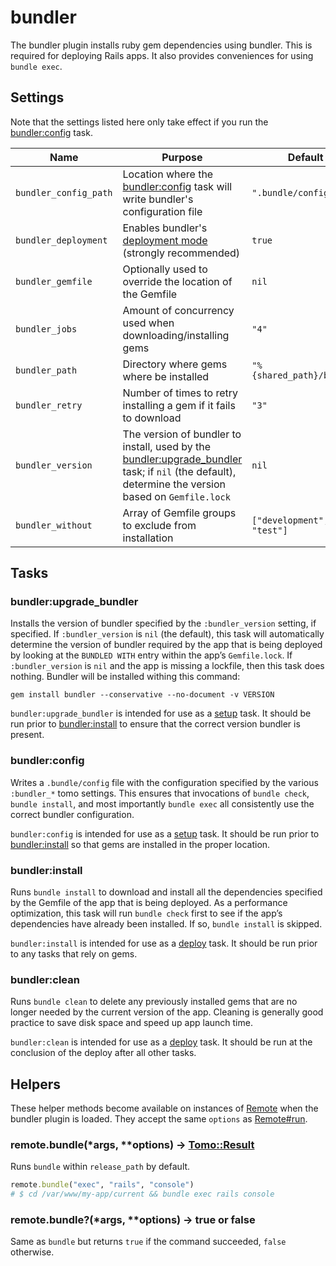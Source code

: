 # bundler

The bundler plugin installs ruby gem dependencies using bundler. This is required for deploying Rails apps. It also provides conveniences for using `bundle exec`.

## Settings

Note that the settings listed here only take effect if you run the [bundler:config](#bundlerconfig) task.

| Name                  | Purpose                                                                                                                                                                       | Default                   |
| --------------------- | ----------------------------------------------------------------------------------------------------------------------------------------------------------------------------- | ------------------------- |
| `bundler_config_path` | Location where the [bundler:config](#bundlerconfig) task will write bundler's configuration file                                                                              | `".bundle/config"`        |
| `bundler_deployment`  | Enables bundler's [deployment mode](https://bundler.io/v2.0/man/bundle-install.1.html#DEPLOYMENT-MODE) (strongly recommended)                                                 | `true`                    |
| `bundler_gemfile`     | Optionally used to override the location of the Gemfile                                                                                                                       | `nil`                     |
| `bundler_jobs`        | Amount of concurrency used when downloading/installing gems                                                                                                                   | `"4"`                     |
| `bundler_path`        | Directory where gems where be installed                                                                                                                                       | `"%{shared_path}/bundle"` |
| `bundler_retry`       | Number of times to retry installing a gem if it fails to download                                                                                                             | `"3"`                     |
| `bundler_version`     | The version of bundler to install, used by the [bundler:upgrade_bundler](#bundlerupgrade_bundler) task; if `nil` (the default), determine the version based on `Gemfile.lock` | `nil`                     |
| `bundler_without`     | Array of Gemfile groups to exclude from installation                                                                                                                          | `["development", "test"]` |

## Tasks

### bundler:upgrade_bundler

Installs the version of bundler specified by the `:bundler_version` setting, if specified. If `:bundler_version` is `nil` (the default), this task will automatically determine the version of bundler required by the app that is being deployed by looking at the `BUNDLED WITH` entry within the app’s `Gemfile.lock`. If `:bundler_version` is `nil` and the app is missing a lockfile, then this task does nothing. Bundler will be installed withing this command:

```
gem install bundler --conservative --no-document -v VERSION
```

`bundler:upgrade_bundler` is intended for use as a [setup](../commands/setup.md) task. It should be run prior to [bundler:install](#bundlerinstall) to ensure that the correct version bundler is present.

### bundler:config

Writes a `.bundle/config` file with the configuration specified by the various `:bundler_*` tomo settings. This ensures that invocations of `bundle check`, `bundle install`, and most importantly `bundle exec` all consistently use the correct bundler configuration.

`bundler:config` is intended for use as a [setup](../commands/setup.md) task. It should be run prior to [bundler:install](#bundlerinstall) so that gems are installed in the proper location.

### bundler:install

Runs `bundle install` to download and install all the dependencies specified by the Gemfile of the app that is being deployed. As a performance optimization, this task will run `bundle check` first to see if the app’s dependencies have already been installed. If so, `bundle install` is skipped.

`bundler:install` is intended for use as a [deploy](../commands/deploy.md) task. It should be run prior to any tasks that rely on gems.

### bundler:clean

Runs `bundle clean` to delete any previously installed gems that are no longer needed by the current version of the app. Cleaning is generally good practice to save disk space and speed up app launch time.

`bundler:clean` is intended for use as a [deploy](../commands/deploy.md) task. It should be run at the conclusion of the deploy after all other tasks.

## Helpers

These helper methods become available on instances of [Remote](../api/Remote.md) when the bundler plugin is loaded. They accept the same `options` as [Remote#run](../api/Remote.md#run42command-4242options-tomoresult).

### remote.bundle(\*args, \*\*options) → [Tomo::Result](../api/Result.md)

Runs `bundle` within `release_path` by default.

```ruby
remote.bundle("exec", "rails", "console")
# $ cd /var/www/my-app/current && bundle exec rails console
```

### remote.bundle?(\*args, \*\*options) → true or false

Same as `bundle` but returns `true` if the command succeeded, `false` otherwise.

